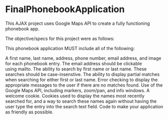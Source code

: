 # FinalPhonebookApplication
This AJAX project uses Google Maps API to create a fully functioning phonebook app.

The objective/specs for this project were as follows:

This phonebook application MUST include all of the following: 

A first name, last name, address, phone number, email address, and image for each phonebook entry. The email address should be clickable using mailto.
The ability to search by first name or last name. These searches should be case-insenstive.
The ability to display partial matches when searching for either first or last name.
Error checking to display the appropriate messages to the user if there are no matches found.
Use of the Google Maps API, including markers, zoom/pan, and info windows.
A welcome cookie.
Cookies used to display the names most recently searched for, and a way to search these names again without having the user type the entry into the search text field.
Code to make your application as friendly as possible.



